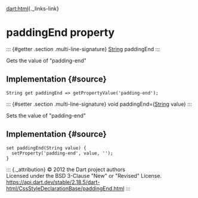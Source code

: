[dart:html](../../dart-html/dart-html-library){._links-link}

paddingEnd property
===================

::: {#getter .section .multi-line-signature}
[String](../../dart-core/string-class) paddingEnd
:::

Gets the value of \"padding-end\"

Implementation {#source}
--------------

``` {.language-dart data-language="dart"}
String get paddingEnd => getPropertyValue('padding-end');
```

::: {#setter .section .multi-line-signature}
void paddingEnd=([String](../../dart-core/string-class) value)
:::

Sets the value of \"padding-end\"

Implementation {#source}
--------------

``` {.language-dart data-language="dart"}
set paddingEnd(String value) {
  setProperty('padding-end', value, '');
}
```

::: {._attribution}
© 2012 the Dart project authors\
Licensed under the BSD 3-Clause \"New\" or \"Revised\" License.\
<https://api.dart.dev/stable/2.18.5/dart-html/CssStyleDeclarationBase/paddingEnd.html>
:::
